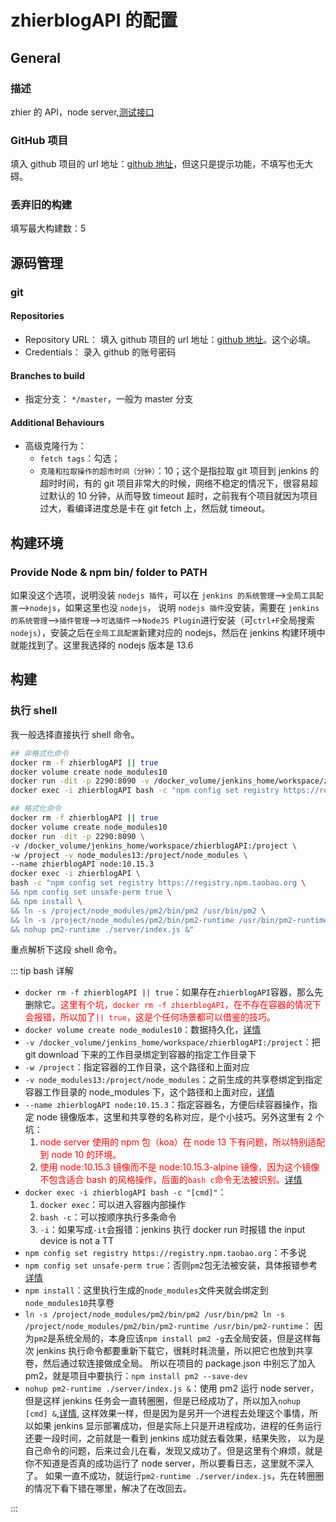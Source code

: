 # zhierblogAPI 的配置

## General

### 描述

zhier 的 API，node server,[测试接口](http://101.200.192.219:2290/test/api)

### GitHub 项目

填入 github 项目的 url 地址：[github 地址](https://github.com/hzy199102/zhierblog.git/)，但这只是提示功能，不填写也无大碍。

### 丢弃旧的构建

填写最大构建数：5

## 源码管理

### git

#### Repositories

- Repository URL：
  填入 github 项目的 url 地址：[github 地址](https://github.com/hzy199102/zhierblog.git/)。这个必填。
- Credentials：
  录入 github 的账号密码

#### Branches to build

- 指定分支：
  `*/master`，一般为 master 分支

#### Additional Behaviours

- 高级克隆行为：
  - `fetch tags`：勾选；
  - `克隆和拉取操作的超市时间（分钟）`：10；这个是指拉取 git 项目到 jenkins 的超时时间，有的 git 项目非常大的时候，网络不稳定的情况下，很容易超过默认的 10 分钟，从而导致 timeout 超时，之前我有个项目就因为项目过大，看编译进度总是卡在 git fetch 上，然后就 timeout。

## 构建环境

### Provide Node & npm bin/ folder to PATH

如果没这个选项，说明没装 `nodejs 插件`，可以在 `jenkins 的系统管理`——>`全局工具配置`——>`nodejs`，如果这里也没 `nodejs`，
说明 `nodejs 插件`没安装，需要在 `jenkins 的系统管理`——>`插件管理`——>`可选插件`——>`NodeJS Plugin`进行安装（可`ctrl+F`全局搜索 `nodejs`），安装之后在`全局工具配置`新建对应的 nodejs，然后在 jenkins 构建环境中就能找到了。这里我选择的 nodejs 版本是 13.6

## 构建

### 执行 shell

我一般选择直接执行 shell 命令。

```bash
## 非格式化命令
docker rm -f zhierblogAPI || true
docker volume create node_modules10
docker run -dit -p 2290:8090 -v /docker_volume/jenkins_home/workspace/zhierblogAPI:/project -w /project -v node_modules13:/project/node_modules --name zhierblogAPI node:10.15.3
docker exec -i zhierblogAPI bash -c "npm config set registry https://registry.npm.taobao.org && npm config set unsafe-perm true && npm install && ln -s /project/node_modules/pm2/bin/pm2 /usr/bin/pm2 && ln -s /project/node_modules/pm2/bin/pm2-runtime /usr/bin/pm2-runtime && nohup pm2-runtime ./server/index.js &"
```

```bash
## 格式化命令
docker rm -f zhierblogAPI || true
docker volume create node_modules10
docker run -dit -p 2290:8090 \
-v /docker_volume/jenkins_home/workspace/zhierblogAPI:/project \
-w /project -v node_modules13:/project/node_modules \
--name zhierblogAPI node:10.15.3
docker exec -i zhierblogAPI \
bash -c "npm config set registry https://registry.npm.taobao.org \
&& npm config set unsafe-perm true \
&& npm install \
&& ln -s /project/node_modules/pm2/bin/pm2 /usr/bin/pm2 \
&& ln -s /project/node_modules/pm2/bin/pm2-runtime /usr/bin/pm2-runtime \
&& nohup pm2-runtime ./server/index.js &"
```

重点解析下这段 shell 命令。

::: tip bash 详解

- `docker rm -f zhierblogAPI || true`：如果存在`zhierblogAPI`容器，那么先删除它。<span style="color: red;">这里有个坑，`docker rm -f zhierblogAPI`，在不存在容器的情况下会报错，所以加了`|| true`，这是个任何场景都可以借鉴的技巧。</span>
- `docker volume create node_modules10`：数据持久化，[详情](../docker/docker_node.md)
- `-v /docker_volume/jenkins_home/workspace/zhierblogAPI:/project`：把 git download 下来的工作目录绑定到容器的指定工作目录下
- `-w /project`：指定容器的工作目录，这个路径和上面对应
- `-v node_modules13:/project/node_modules`：之前生成的共享卷绑定到指定容器工作目录的 node_modules 下，这个路径和上面对应，[详情](../docker/docker_node.md)
- `--name zhierblogAPI node:10.15.3`：指定容器名，方便后续容器操作，指定 node 镜像版本，这里和共享卷的名称对应，是个小技巧。另外这里有 2 个坑：
  1. <span style="color: red;">node server 使用的 npm 包（koa）在 node 13 下有问题，所以特别适配到 node 10 的环境。</span>
  2. <span style="color: red;">使用 node:10.15.3 镜像而不是 node:10.15.3-alpine 镜像，因为这个镜像不包含适合 bash 的风格操作，后面的`bash c`命令无法被识别。[详情](../docker/docker_node.md)</span>
- `docker exec -i zhierblogAPI bash -c "[cmd]"`：
  1. `docker exec`：可以进入容器内部操作
  2. `bash -c`：可以按顺序执行多条命令
  3. `-i`：如果写成`-it`会报错：jenkins 执行 docker run 时报错 the input device is not a TT
- `npm config set registry https://registry.npm.taobao.org`：不多说
- `npm config set unsafe-perm true`：否则`pm2`包无法被安装，具体报错参考[详情](../docker/docker_node.md)
- `npm install`：这里执行生成的`node_modules`文件夹就会绑定到`node_modules10`共享卷
- `ln -s /project/node_modules/pm2/bin/pm2 /usr/bin/pm2 ln -s /project/node_modules/pm2/bin/pm2-runtime /usr/bin/pm2-runtime`：
  因为`pm2`是系统全局的，本身应该`npm install pm2 -g`去全局安装，但是这样每次 jenkins 执行命令都要重新下载它，很耗时耗流量，所以把它也放到共享卷，然后通过软连接做成全局。
  所以在项目的 package.json 中别忘了加入 pm2，就是项目中要执行：`npm install pm2 --save-dev`
- `nohup pm2-runtime ./server/index.js &`：使用 pm2 运行 node server，但是这样 jenkins 任务会一直转圈圈，但是已经成功了，所以加入`nohup [cmd] &`,[详情](../docker/docker_node.md),
  这样效果一样，但是因为是另开一个进程去处理这个事情，所以如果 jenkins 显示部署成功，但是实际上只是开进程成功，进程的任务运行还要一段时间，之前就是一看到 jenkins 成功就去看效果，结果失败，
  以为是自己命令的问题，后来过会儿在看，发现又成功了。但是这里有个麻烦，就是你不知道是否真的成功运行了 node server，所以要看日志，这里就不深入了。
  如果一直不成功，就运行`pm2-runtime ./server/index.js`，先在转圈圈的情况下看下错在哪里，解决了在改回去。

:::
